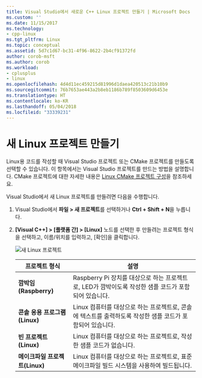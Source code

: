 ```yaml
---
title: Visual Studio에서 새로운 C++ Linux 프로젝트 만들기 | Microsoft Docs
ms.custom: ''
ms.date: 11/15/2017
ms.technology:
- cpp-linux
ms.tgt_pltfrm: Linux
ms.topic: conceptual
ms.assetid: 5d7c1d67-bc31-4f96-8622-2b4cf91372fd
author: corob-msft
ms.author: corob
ms.workload:
- cplusplus
- linux
ms.openlocfilehash: 4d4d11ec459215d81996d1daea420513c21b10b9
ms.sourcegitcommit: 76b7653ae443a2b8eb1186b789f8503609d6453e
ms.translationtype: HT
ms.contentlocale: ko-KR
ms.lasthandoff: 05/04/2018
ms.locfileid: "33339231"
---
```

# <a name="create-a-new-linux-project"></a>새 Linux 프로젝트 만들기
Linux용 코드를 작성할 때 Visual Studio 프로젝트 또는 CMake 프로젝트를 만들도록 선택할 수 있습니다. 이 항목에서는 Visual Studio 프로젝트를 만드는 방법을 설명합니다. CMake 프로젝트에 대한 자세한 내용은 [Linux CMake 프로젝트 구성](cmake-linux-project.md)을 참조하세요.

Visual Studio에서 새 Linux 프로젝트를 만들려면 다음을 수행합니다.

1. Visual Studio에서 **파일 > 새 프로젝트**를 선택하거나 **Ctrl + Shift + N**을 누릅니다.
1. **[Visual C++] > [플랫폼 간] > [Linux]** 노드를 선택한 후 만들려는 프로젝트 형식을 선택하고, 이름/위치를 입력하고, [확인]을 클릭합니다.

   ![새 Linux 프로젝트](media/newproject.png)

   | 프로젝트 형식 | 설명
   | ------------ | ---
   | **깜박임(Raspberry)**           | Raspberry Pi 장치를 대상으로 하는 프로젝트로, LED가 깜박이도록 작성한 샘플 코드가 포함되어 있습니다.
   | **콘솔 응용 프로그램(Linux)** | Linux 컴퓨터를 대상으로 하는 프로젝트로, 콘솔에 텍스트를 출력하도록 작성한 샘플 코드가 포함되어 있습니다.
   | **빈 프로젝트(Linux)**       | Linux 컴퓨터를 대상으로 하는 프로젝트로, 작성한 샘플 코드가 없습니다.
   | **메이크파일 프로젝트(Linux)**    | Linux 컴퓨터를 대상으로 하는 프로젝트로, 표준 메이크파일 빌드 시스템을 사용하여 빌드됩니다.

